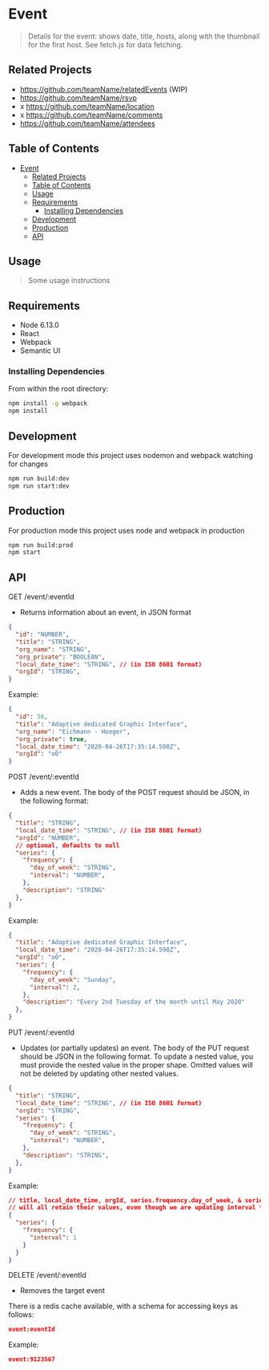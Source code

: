 # Event

> Details for the event: shows date, title, hosts, along with the thumbnail for the first host. See fetch.js for data fetching.

## Related Projects

  - https://github.com/teamName/relatedEvents (WIP)
  - https://github.com/teamName/rsvp
  - x https://github.com/teamName/location
  - x https://github.com/teamName/comments
  - https://github.com/teamName/attendees

## Table of Contents

- [Event](#event)
  - [Related Projects](#related-projects)
  - [Table of Contents](#table-of-contents)
  - [Usage](#usage)
  - [Requirements](#requirements)
    - [Installing Dependencies](#installing-dependencies)
  - [Development](#development)
  - [Production](#production)
  - [API](#api)

## Usage

> Some usage instructions

## Requirements

- Node 6.13.0
- React
- Webpack
- Semantic UI


### Installing Dependencies

From within the root directory:

```sh
npm install -g webpack
npm install
```

## Development

For development mode this project uses nodemon and webpack watching for changes

```sh
npm run build:dev
npm run start:dev
```

## Production

For production mode this project uses node and webpack in production

```sh
npm run build:prod
npm start
```

## API
GET /event/:eventId
- Returns information about an event, in JSON format

```json
{
  "id": "NUMBER",
  "title": "STRING",
  "org_name": "STRING",
  "org_private": "BOOLEAN",
  "local_date_time": "STRING", // (in ISO 8601 format)
  "orgId": "STRING",
}
```

Example:
```json
{
  "id": 56,
  "title": "Adaptive dedicated Graphic Interface",
  "org_name": "Eichmann - Hoeger",
  "org_private": true,
  "local_date_time": "2020-04-26T17:35:14.598Z",
  "orgId": "o0"
}
```
POST /event/:eventId
- Adds a new event. The body of the POST request should be JSON, in the following format:

```json
{
  "title": "STRING",
  "local_date_time": "STRING", // (in ISO 8601 format)
  "orgId": "NUMBER",
  // optional, defaults to null
  "series": {
    "frequency": {
      "day_of_week": "STRING",
      "interval": "NUMBER",
    },
    "description": "STRING"
  },
}
```

Example:
```json
{
  "title": "Adaptive dedicated Graphic Interface",
  "local_date_time": "2020-04-26T17:35:14.598Z",
  "orgId": "o0",
  "series": {
    "frequency": {
      "day_of_week": "Sunday",
      "interval": 2,
    },
    "description": "Every 2nd Tuesday of the month until May 2020"
  },
}
```

PUT /event/:eventId
- Updates (or partially updates) an event. The body of the PUT request should be JSON in the following format. To update a nested value, you must provide the nested value in the proper shape. Omitted values will not be deleted by updating other nested values.

```json
{
  "title": "STRING",
  "local_date_time": "STRING", // (in ISO 8601 format)
  "orgId": "STRING",
  "series": {
    "frequency": {
      "day_of_week": "STRING",
      "interval": "NUMBER",
    },
    "description": "STRING",
  },
}
```

Example:
```json
// title, local_date_time, orgId, series.frequency.day_of_week, & series.description
// will all retain their values, even though we are updating interval to 1 instead of 2.
{
  "series": {
    "frequency": {
      "interval": 1
    }
  }
}
```

DELETE /event/:eventId
- Removes the target event



There is a redis cache available, with a schema for accessing keys as follows:
```json
event:eventId
```

Example:
```json
event:9123567
```
